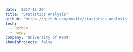 ```yaml
---
date: '2017-11-20'
title: 'Statistics Analysis'
github: 'https://github.com/mysftz/statistics-analysis'
tech:
  - Python
  - numpy
company: 'University of Kent'
showInProjects: false
---
```

